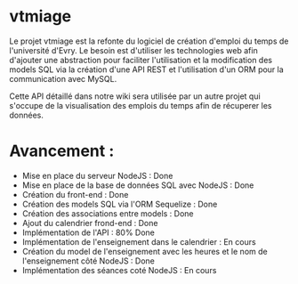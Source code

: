 # vtmiage

Le projet vtmiage est la refonte du logiciel de création d'emploi du temps de l'université d'Evry.
Le besoin est d'utiliser les technologies web afin d'ajouter une abstraction pour faciliter l'utilisation et la modification des models SQL via la création d'une API REST et l'utilisation d'un ORM pour la communication avec MySQL.

Cette API détaillé dans notre wiki sera utilisée par un autre projet qui s'occupe de la visualisation des emplois du temps afin de récuperer les données.

# Avancement : 

- Mise en place du serveur NodeJS : Done
- Mise en place de la base de données SQL avec NodeJS : Done
- Création du front-end : Done
- Création des models SQL via l'ORM Sequelize : Done
- Création des associations entre models : Done
- Ajout du calendrier frond-end : Done
- Implémentation de l'API : 80% Done
- Implémentation de l'enseignement dans le calendrier : En cours
- Création du model de l'enseignement avec les heures et le nom de l'enseignement côté NodeJS : Done 
- Implémentation des séances coté NodeJS : En cours

